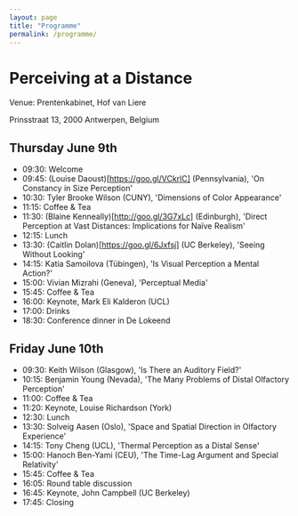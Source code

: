 ```yaml
---
layout: page
title: "Programme"
permalink: /programme/
---
```


# Perceiving at a Distance

Venue: Prentenkabinet, Hof van Liere

Prinsstraat 13, 2000 Antwerpen, Belgium

## Thursday June 9th

- 09:30: Welcome
- 09:45: (Louise Daoust)[https://goo.gl/VCkrlC] (Pennsylvania), 'On Constancy in Size Perception'
- 10:30: Tyler Brooke Wilson (CUNY), 'Dimensions of Color Appearance'
- 11:15: Coffee & Tea
- 11:30: (Blaine Kenneally)[http://goo.gl/3G7xLc] (Edinburgh), 'Direct Perception at Vast Distances: Implications for Naïve Realism'
- 12:15: Lunch
- 13:30: (Caitlin Dolan)[https://goo.gl/6Jxfsj] (UC Berkeley), 'Seeing Without Looking'
- 14:15: Katia Samoilova (Tübingen), 'Is Visual Perception a Mental Action?'
- 15:00: Vivian Mizrahi (Geneva), 'Perceptual Media'
- 15:45: Coffee & Tea
- 16:00: Keynote, Mark Eli Kalderon (UCL)
- 17:00: Drinks
- 18:30: Conference dinner in De Lokeend

## Friday June 10th

- 09:30: Keith Wilson (Glasgow), 'Is There an Auditory Field?'
- 10:15: Benjamin Young (Nevada), 'The Many Problems of Distal Olfactory Perception'
- 11:00: Coffee & Tea
- 11:20: Keynote, Louise Richardson (York)
- 12:30: Lunch
- 13:30: Solveig Aasen (Oslo), 'Space and Spatial Direction in Olfactory Experience'
- 14:15: Tony Cheng (UCL), 'Thermal Perception as a Distal Sense'
- 15:00: Hanoch Ben-Yami (CEU), 'The Time-Lag Argument and Special Relativity'
- 15:45: Coffee & Tea
- 16:05: Round table discussion
- 16:45: Keynote, John Campbell (UC Berkeley)
- 17:45: Closing

